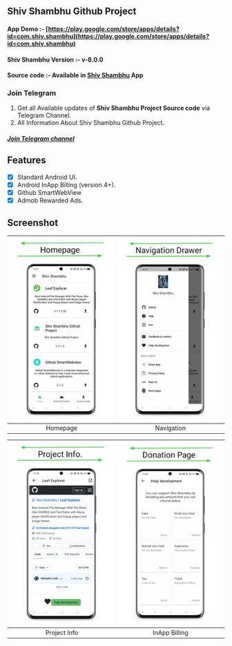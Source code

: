 ## Shiv Shambhu Github Project

#### App Demo :- [https://play.google.com/store/apps/details?id=com.shiv.shambhu](https://play.google.com/store/apps/details?id=com.shiv.shambhu)
#### Shiv Shambhu Version :- v-8.0.0
#### Source code :- Available in [Shiv Shambhu](https://play.google.com/store/apps/details?id=com.shiv.shambhu) App


### Join Telegram
1. Get all Available updates of **Shiv Shambhu Project Source code** via Telegram Channel.
2. All Information About Shiv Shambhu Github Project.
##### [Join Telegram channel](https://t.me/Shiv_Shambhu_Github)</br>



## Features
- [x] Standard Android UI.
- [x] Android InApp Billing (version 4+).
- [x] Github SmartWebView
- [x] Admob Rewarded Ads.

## Screenshot

| <img src = "https://github.com/Shiv-Shambhu/Shiv-Shambhu-Project/blob/main/Image/Capture%202021-09-01%2012.29.28.jpg" width = "300"/> | <img src = "https://github.com/Shiv-Shambhu/Shiv-Shambhu-Project/blob/main/Image/Capture%202021-09-01%2012.30.38.jpg" width = "300"/>|
|:---:|:---:|
| Homepage | Navigation |

| <img src = "https://github.com/Shiv-Shambhu/Shiv-Shambhu-Project/blob/main/Image/Capture%202021-09-01%2012.31.13.jpg" width = "300"/> | <img src = "https://github.com/Shiv-Shambhu/Shiv-Shambhu-Project/blob/main/Image/Capture%202021-09-01%2012.31.41.jpg" width = "300"/>|
|:---:|:---:|
| Project Info | InApp Billing |

